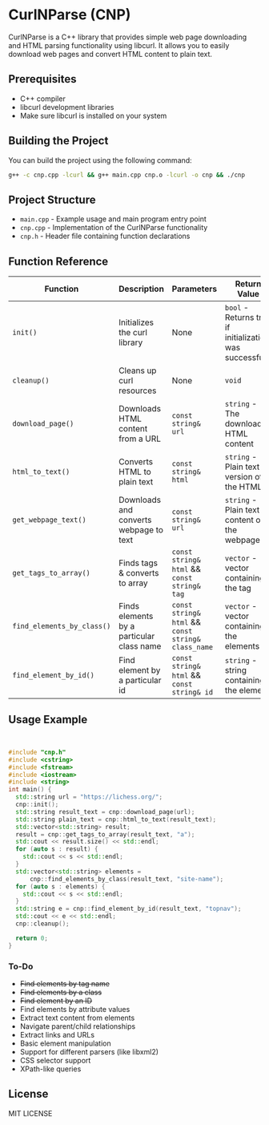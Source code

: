 

# CurlNParse (CNP)

CurlNParse is a C++ library that provides simple web page downloading and HTML parsing functionality using libcurl. It allows you to easily download web pages and convert HTML content to plain text.

## Prerequisites

- C++ compiler
- libcurl development libraries
- Make sure libcurl is installed on your system

## Building the Project

You can build the project using the following command:

```bash
g++ -c cnp.cpp -lcurl && g++ main.cpp cnp.o -lcurl -o cnp && ./cnp
```

## Project Structure

- `main.cpp` - Example usage and main program entry point
- `cnp.cpp` - Implementation of the CurlNParse functionality
- `cnp.h` - Header file containing function declarations

## Function Reference

| Function | Description | Parameters | Return Value  |
|----------|-------------|------------|--------------|
| `init()` | Initializes the curl library | None | `bool` - Returns true if initialization was successful |
| `cleanup()` | Cleans up curl resources | None | `void` | Should be called when done using the library |
| `download_page()` | Downloads HTML content from a URL | `const string& url` | `string` - The downloaded HTML content |
| `html_to_text()` | Converts HTML to plain text | `const string& html`| `string` - Plain text version of the HTML |
| `get_webpage_text()` | Downloads and converts webpage to text | `const string& url`| `string` - Plain text content of the webpage |
| `get_tags_to_array()` | Finds  tags & converts to array | `const string& html` && `const string& tag`| `vector` - vector containing the tag |
| `find_elements_by_class()` | Finds elements by a particular class name | `const string& html` && `const string& class_name`| `vector` - vector containing the elements |
| `find_element_by_id()` | Find element by a particular id | `const string& html` && `const string& id`| `string` - string containing the element |
## Usage Example

```cpp


#include "cnp.h"
#include <cstring>
#include <fstream>
#include <iostream>
#include <string>
int main() {
  std::string url = "https://lichess.org/";
  cnp::init();
  std::string result_text = cnp::download_page(url);
  std::string plain_text = cnp::html_to_text(result_text);
  std::vector<std::string> result;
  result = cnp::get_tags_to_array(result_text, "a");
  std::cout << result.size() << std::endl;
  for (auto s : result) {
    std::cout << s << std::endl;
  }
  std::vector<std::string> elements =
      cnp::find_elements_by_class(result_text, "site-name");
  for (auto s : elements) {
    std::cout << s << std::endl;
  }
  std::string e = cnp::find_element_by_id(result_text, "topnav");
  std::cout << e << std::endl;
  cnp::cleanup();

  return 0;
}

```

### To-Do

- ~~Find elements by tag name~~
- ~~Find elements by a class~~
- ~~Find element by an ID~~
- Find elements by attribute values
- Extract text content from elements
- Navigate parent/child relationships
- Extract links and URLs
- Basic element manipulation
- Support for different parsers (like libxml2)
- CSS selector support
- XPath-like queries
## License

MIT LICENSE

